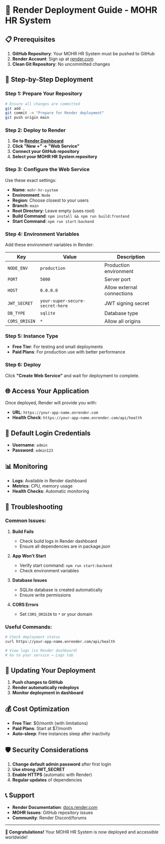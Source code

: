 # 🚀 Render Deployment Guide - MOHR HR System

## 📋 Prerequisites

1. **GitHub Repository**: Your MOHR HR System must be pushed to GitHub
2. **Render Account**: Sign up at [render.com](https://render.com)
3. **Clean Git Repository**: No uncommitted changes

## 🔧 Step-by-Step Deployment

### Step 1: Prepare Your Repository

```bash
# Ensure all changes are committed
git add .
git commit -m "Prepare for Render deployment"
git push origin main
```

### Step 2: Deploy to Render

1. **Go to [Render Dashboard](https://dashboard.render.com)**
2. **Click "New +" → "Web Service"**
3. **Connect your GitHub repository**
4. **Select your MOHR HR System repository**

### Step 3: Configure the Web Service

Use these exact settings:

- **Name**: `mohr-hr-system`
- **Environment**: `Node`
- **Region**: Choose closest to your users
- **Branch**: `main`
- **Root Directory**: Leave empty (uses root)
- **Build Command**: `npm install && npm run build:frontend`
- **Start Command**: `npm run start:backend`

### Step 4: Environment Variables

Add these environment variables in Render:

| Key | Value | Description |
|-----|-------|-------------|
| `NODE_ENV` | `production` | Production environment |
| `PORT` | `5000` | Server port |
| `HOST` | `0.0.0.0` | Allow external connections |
| `JWT_SECRET` | `your-super-secure-secret-here` | JWT signing secret |
| `DB_TYPE` | `sqlite` | Database type |
| `CORS_ORIGIN` | `*` | Allow all origins |

### Step 5: Instance Type

- **Free Tier**: For testing and small deployments
- **Paid Plans**: For production use with better performance

### Step 6: Deploy

Click **"Create Web Service"** and wait for deployment to complete.

## 🌐 Access Your Application

Once deployed, Render will provide you with:
- **URL**: `https://your-app-name.onrender.com`
- **Health Check**: `https://your-app-name.onrender.com/api/health`

## 🔐 Default Login Credentials

- **Username**: `admin`
- **Password**: `admin123`

## 📊 Monitoring

- **Logs**: Available in Render dashboard
- **Metrics**: CPU, memory usage
- **Health Checks**: Automatic monitoring

## 🔧 Troubleshooting

### Common Issues:

1. **Build Fails**
   - Check build logs in Render dashboard
   - Ensure all dependencies are in package.json

2. **App Won't Start**
   - Verify start command: `npm run start:backend`
   - Check environment variables

3. **Database Issues**
   - SQLite database is created automatically
   - Ensure write permissions

4. **CORS Errors**
   - Set `CORS_ORIGIN` to `*` or your domain

### Useful Commands:

```bash
# Check deployment status
curl https://your-app-name.onrender.com/api/health

# View logs (in Render dashboard)
# Go to your service → Logs tab
```

## 🔄 Updating Your Deployment

1. **Push changes to GitHub**
2. **Render automatically redeploys**
3. **Monitor deployment in dashboard**

## 💰 Cost Optimization

- **Free Tier**: $0/month (with limitations)
- **Paid Plans**: Start at $7/month
- **Auto-sleep**: Free instances sleep after inactivity

## 🛡️ Security Considerations

1. **Change default admin password** after first login
2. **Use strong JWT_SECRET**
3. **Enable HTTPS** (automatic with Render)
4. **Regular updates** of dependencies

## 📞 Support

- **Render Documentation**: [docs.render.com](https://docs.render.com)
- **MOHR Issues**: GitHub repository issues
- **Community**: Render Discord/forums

---

**🎉 Congratulations!** Your MOHR HR System is now deployed and accessible worldwide! 